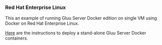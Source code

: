 ### Red Hat Enterprise Linux

This an example of running Gluu Server Docker edition on single VM using Docker on Red Hat Enterprise Linux.

[Here](https://github.com/GluuFederation/gluu-docker/tree/3.1.6-rhel/examples/single-host) are the instructions to deploy a stand-alone Gluu Server Docker containers.
